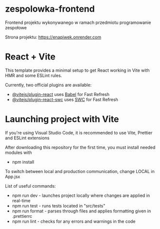 # zespolowka-frontend

Frontend projektu wykonywanego w ramach przedmiotu programowanie zespołowe

Strona projektu: https://enapiwek.onrender.com

# React + Vite

This template provides a minimal setup to get React working in Vite with HMR and some ESLint rules.

Currently, two official plugins are available:

-   [@vitejs/plugin-react](https://github.com/vitejs/vite-plugin-react/blob/main/packages/plugin-react/README.md) uses [Babel](https://babeljs.io/) for Fast Refresh
-   [@vitejs/plugin-react-swc](https://github.com/vitejs/vite-plugin-react-swc) uses [SWC](https://swc.rs/) for Fast Refresh

# Launching project with Vite

If you're using Visual Studio Code, it is recommended to use Vite, Prettier and ESLint extensions

After downloading this repository for the first time, you must install needed modules with

-   npm install

To switch between local and production communication, change LOCAL in App.jsx

List of useful commands:

-   npm run dev - launches project locally where changes are applied in real-time
-   npm run test - runs tests located in "src/tests"
-   npm run format - parses through files and applies formatting given in .prettierrc
-   npm run lint - checks for any errors and warnings in the code

